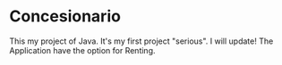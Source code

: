 # Concesionario
This my project of Java. It's my first project "serious". I will update!
The Application have the option for Renting.
